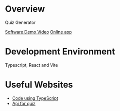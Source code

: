 # Overview

Quiz Generator

[Software Demo Video](https://www.youtube.com/watch?v=2REd7yYjvq0)
[Online app](https://quiz-generator-git-main-ramon-vargas-projects.vercel.app/)

# Development Environment

Typescript, React and Vite

# Useful Websites

* [Code using TypeScript](https://create-react-app.dev/docs/adding-typescript/) 
* [Api for quiz](https://opentdb.com/api_config.php) 